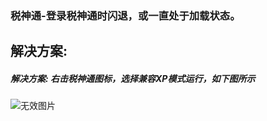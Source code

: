 ### 税神通-登录税神通时闪退，或一直处于加载状态。



## 解决方案:

##### 解决方案: 右击税神通图标，选择兼容XP模式运行，如下图所示



![无效图片](https://cdn.jsdelivr.net/gh/IAskWind/lazy66-site/images/question/1_20181015170817.png)